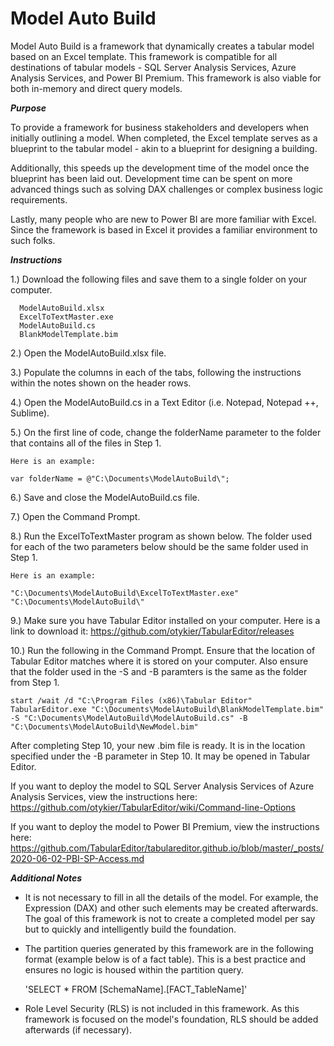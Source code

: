 # Model Auto Build

Model Auto Build is a framework that dynamically creates a tabular model based on an Excel template. This framework is compatible for all destinations of tabular models - SQL Server Analysis Services, Azure Analysis Services, and Power BI Premium. This framework is also viable for both in-memory and direct query models.

***Purpose***

To provide a framework for business stakeholders and developers when initially outlining a model. When completed, the Excel template serves as a blueprint to the tabular model - akin to a blueprint for designing a building. 

Additionally, this speeds up the development time of the model once the blueprint has been laid out. Development time can be spent on more advanced things such as solving DAX challenges or complex business logic requirements.

Lastly, many people who are new to Power BI are more familiar with Excel. Since the framework is based in Excel it provides a familiar environment to such folks. 

***Instructions***

1.) Download the following files and save them to a single folder on your computer.

      ModelAutoBuild.xlsx
      ExcelToTextMaster.exe
      ModelAutoBuild.cs
      BlankModelTemplate.bim

2.) Open the ModelAutoBuild.xlsx file.

3.) Populate the columns in each of the tabs, following the instructions within the notes shown on the header rows.

4.) Open the ModelAutoBuild.cs in a Text Editor (i.e. Notepad, Notepad ++, Sublime).

5.) On the first line of code, change the folderName parameter to the folder that contains all of the files in Step 1. 
    
    Here is an example:
    
    var folderName = @"C:\Documents\ModelAutoBuild\";
    
6.) Save and close the ModelAutoBuild.cs file.

7.) Open the Command Prompt.

8.) Run the ExcelToTextMaster program as shown below. The folder used for each of the two parameters below should be the same folder used in Step 1.

    Here is an example:
    
    "C:\Documents\ModelAutoBuild\ExcelToTextMaster.exe" "C:\Documents\ModelAutoBuild\"

9.) Make sure you have Tabular Editor installed on your computer. Here is a link to download it: https://github.com/otykier/TabularEditor/releases

10.) Run the following in the Command Prompt. Ensure that the location of Tabular Editor matches where it is stored on your computer. Also ensure that the folder used in the -S and -B paramters is the same as the folder from Step 1.

    start /wait /d "C:\Program Files (x86)\Tabular Editor" TabularEditor.exe "C:\Documents\ModelAutoBuild\BlankModelTemplate.bim" -S "C:\Documents\ModelAutoBuild\ModelAutoBuild.cs" -B "C:\Documents\ModelAutoBuild\NewModel.bim"
    
After completing Step 10, your new .bim file is ready. It is in the location specified under the -B parameter in Step 10. It may be opened in Tabular Editor.

If you want to deploy the model to SQL Server Analysis Services of Azure Analysis Services, view the instructions here:
https://github.com/otykier/TabularEditor/wiki/Command-line-Options

If you want to deploy the model to Power BI Premium, view the instructions here:
https://github.com/TabularEditor/tabulareditor.github.io/blob/master/_posts/2020-06-02-PBI-SP-Access.md

***Additional Notes***

* It is not necessary to fill in all the details of the model. For example, the Expression (DAX) and other such elements may be created afterwards. The goal of this framework is not to create a completed model per say but to quickly and intelligently build the foundation.

* The partition queries generated by this framework are in the following format (example below is of a fact table). This is a best practice and ensures no logic is housed within the partition query.
     
    'SELECT * FROM [SchemaName].[FACT_TableName]'
    
* Role Level Security (RLS) is not included in this framework. As this framework is focused on the model's foundation, RLS should be added afterwards (if necessary).
